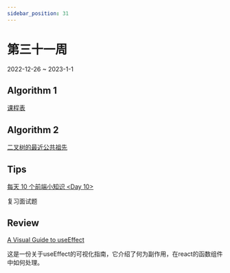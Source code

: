 ```yaml
---
sidebar_position: 31
---
```


# 第三十一周

2022-12-26 ~ 2023-1-1

## Algorithm 1

[课程表](/leetcode/course-schedule/)

## Algorithm 2

[二叉树的最近公共祖先](/leetcode/lowest-common-ancestor-of-a-binary-tree/)

## Tips

[每天 10 个前端小知识 <Day 10\>](https://juejin.cn/post/7132040735196446728)

复习面试题

## Review

[A Visual Guide to useEffect](https://alexsidorenko.com/blog/useeffect/)

这是一份关于useEffect的可视化指南，它介绍了何为副作用，在react的函数组件中如何处理。
